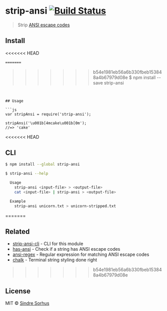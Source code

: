 # strip-ansi [![Build Status](https://travis-ci.org/sindresorhus/strip-ansi.svg?branch=master)](https://travis-ci.org/sindresorhus/strip-ansi)

> Strip [ANSI escape codes](http://en.wikipedia.org/wiki/ANSI_escape_code)


## Install

<<<<<<< HEAD
```sh
=======
```
>>>>>>> b54e1981eb56a6b330fbeb153848a4b67979d08e
$ npm install --save strip-ansi
```


## Usage

```js
var stripAnsi = require('strip-ansi');

stripAnsi('\u001b[4mcake\u001b[0m');
//=> 'cake'
```


<<<<<<< HEAD
## CLI

```sh
$ npm install --global strip-ansi
```

```sh
$ strip-ansi --help

  Usage
    strip-ansi <input-file> > <output-file>
    cat <input-file> | strip-ansi > <output-file>

  Example
    strip-ansi unicorn.txt > unicorn-stripped.txt
```
=======
## Related

- [strip-ansi-cli](https://github.com/sindresorhus/strip-ansi-cli) - CLI for this module
- [has-ansi](https://github.com/sindresorhus/has-ansi) - Check if a string has ANSI escape codes
- [ansi-regex](https://github.com/sindresorhus/ansi-regex) - Regular expression for matching ANSI escape codes
- [chalk](https://github.com/sindresorhus/chalk) - Terminal string styling done right
>>>>>>> b54e1981eb56a6b330fbeb153848a4b67979d08e


## License

MIT © [Sindre Sorhus](http://sindresorhus.com)

